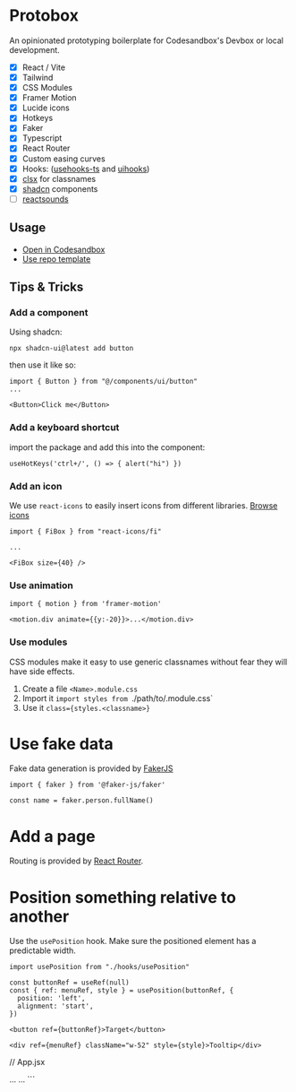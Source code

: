 # Protobox

An opinionated prototyping boilerplate for Codesandbox's Devbox or local development.

- [x] React / Vite
- [x] Tailwind
- [x] CSS Modules
- [x] Framer Motion
- [x] Lucide icons
- [x] Hotkeys
- [x] Faker
- [x] Typescript
- [x] React Router
- [x] Custom easing curves
- [x] Hooks: ([usehooks-ts](https://usehooks-ts.com/) and [uihooks](https://usehooks.com/))
- [x] [clsx](https://www.npmjs.com/package/clsx) for classnames
- [x] [shadcn](https://ui.shadcn.com/) components
- [ ] [reactsounds](https://www.reactsounds.com/)

## Usage

- [Open in Codesandbox](https://codesandbox.io/p/devbox/github/toddmoy/protobox)
- [Use repo template](https://github.com/new?template_name=protobox&template_owner=toddmoy)

## Tips & Tricks

### Add a component

Using shadcn:

```
npx shadcn-ui@latest add button
```

then use it like so:

```
import { Button } from "@/components/ui/button"
...

<Button>Click me</Button>
```

### Add a keyboard shortcut

import the package and add this into the component:

```
useHotKeys('ctrl+/', () => { alert("hi") })
```

### Add an icon

We use `react-icons` to easily insert icons from different libraries. [Browse
icons](https://react-icons.github.io/react-icons/)

```
import { FiBox } from "react-icons/fi"

...

<FiBox size={40} />
```

### Use animation

```
import { motion } from 'framer-motion'

<motion.div animate={{y:-20}}>...</motion.div>
```

### Use modules

CSS modules make it easy to use generic classnames without fear they will have side effects.

1. Create a file `<Name>.module.css`
2. Import it `import styles from `./path/to/<Name>.module.css`
3. Use it `class={styles.<classname>}`

# Use fake data

Fake data generation is provided by [FakerJS](https://fakerjs.dev/guide/usage.html)

```
import { faker } from '@faker-js/faker'

const name = faker.person.fullName()
```

# Add a page

Routing is provided by [React Router](https://reactrouter.com/en/main/start/tutorial).

# Position something relative to another

Use the `usePosition` hook. Make sure the positioned element has a predictable width.

```
import usePosition from "./hooks/usePosition"

const buttonRef = useRef(null)
const { ref: menuRef, style } = usePosition(buttonRef, {
  position: 'left',
  alignment: 'start',
})

<button ref={buttonRef}>Target</button>

<div ref={menuRef} className="w-52" style={style}>Tooltip</div>
```

// App.jsx

<Routes>
...
  <Route path="/foo" component={Foo} />
...
</Routes>
```
